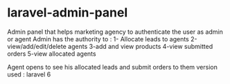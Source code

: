 # laravel-admin-panel
Admin panel that helps marketing agency to authenticate the user as admin or agent 
Admin has the authority to :
    1- Allocate leads to agents
    2-view/add/edit/delete agents
    3-add and view products
    4-view submitted orders
    5-view allocated agents 
    
Agent opens to see his allocated leads and submit orders to them 
version used : laravel 6
